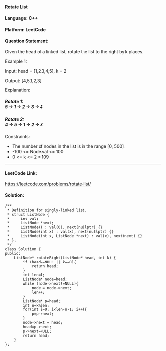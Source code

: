 #### Rotate List 
#### Language: C++ 
#### Platform: LeetCode
#### Question Statement:
Given the head of a linked list, rotate the list to the right by k places.

Example 1:

Input: head = [1,2,3,4,5], k = 2

Output: [4,5,1,2,3]

Explanation: 

##### Rotate 1: <br> 5 -> 1 -> 2 -> 3 -> 4
##### Rotate 2:<br> 4 -> 5 -> 1 -> 2 -> 3

Constraints:

- The number of nodes in the list is in the range [0, 500].
- -100 <= Node.val <= 100
- 0 <= k <= 2 * 109
<hr />

#### LeetCode Link:
https://leetcode.com/problems/rotate-list/


#### Solution:
```
/**
 * Definition for singly-linked list.
 * struct ListNode {
 *     int val;
 *     ListNode *next;
 *     ListNode() : val(0), next(nullptr) {}
 *     ListNode(int x) : val(x), next(nullptr) {}
 *     ListNode(int x, ListNode *next) : val(x), next(next) {}
 * };
 */
class Solution {
public:
    ListNode* rotateRight(ListNode* head, int k) {
        if (head==NULL || k==0){
            return head;
        }
        int len=1;
        ListNode* node=head;
        while (node->next!=NULL){
            node = node->next;
            len++;
        }
        ListNode* p=head;  
        int n=k%len;
        for(int i=0; i<len-n-1; i++){
            p=p->next;
        }
        node->next = head;
        head=p->next;
        p->next=NULL;
        return head;
    }
};
```
